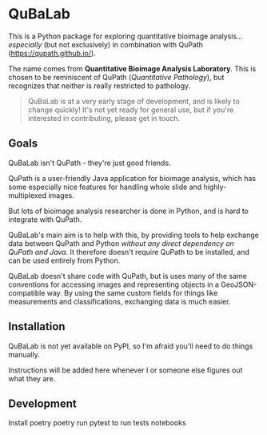 # QuBaLab

This is a Python package for exploring quantitative bioimage analysis... *especially* (but not exclusively) in 
combination with QuPath (https://qupath.github.io/).

The name comes from **Quantitative Bioimage Analysis Laboratory**.
This is chosen to be reminiscent of QuPath (*Quantitative Pathology*), but recognizes that neither is really restricted
to pathology.

> QuBaLab is at a very early stage of development, and is likely to change quickly!
> It's not yet ready for general use, but if you're interested in contributing, please get in touch.

## Goals

QuBaLab isn't QuPath - they're just good friends.

QuPath is a user-friendly Java application for bioimage analysis, which has some especially nice features for handling 
whole slide and highly-multiplexed images.

But lots of bioimage analysis researcher is done in Python, and is hard to integrate with QuPath.

QuBaLab's main aim is to help with this, by providing tools to help exchange data between QuPath and Python *without 
any direct dependency on QuPath and Java*.
It therefore doesn't require QuPath to be installed, and can be used entirely from Python.

QuBaLab doesn't share code with QuPath, but is uses many of the same conventions for accessing images and representing 
objects in a GeoJSON-compatible way.
By using the same custom fields for things like measurements and classifications, exchanging data is much easier.


## Installation

QuBaLab is not yet available on PyPI, so I'm afraid you'll need to do things manually.

Instructions will be added here whenever I or someone else figures out what they are.

## Development

Install poetry
poetry run pytest to run tests
notebooks
